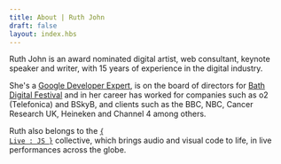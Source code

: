 ```yaml
---
title: About | Ruth John
draft: false
layout: index.hbs
---
```


Ruth John is an award nominated digital artist, web consultant, keynote speaker and writer, with 15 years of experience in the digital industry.

She's a [Google Developer Expert](https://developers.google.com/experts/people/ruth-john), is on the board of directors for [Bath Digital Festival](https://bathdigitalfestival.co.uk/) and in her career has worked for companies such as o2 (Telefonica) and BSkyB, and clients such as the BBC, NBC, Cancer Research UK, Heineken and Channel 4 among others.

<!-- Check out her 'Things' to see her range of previous work, digital installations, talk engagements and published articles. -->

Ruth also belongs to the <code>[{ Live : JS }](https://livejs.network)</code> collective, which brings audio and visual code to life, in live performances across the globe.